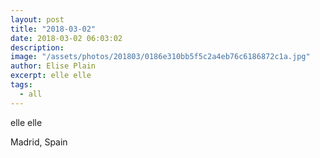 ```yaml
---
layout: post
title: "2018-03-02"
date: 2018-03-02 06:03:02
description: 
image: "/assets/photos/201803/0186e310bb5f5c2a4eb76c6186872c1a.jpg"
author: Elise Plain
excerpt: elle elle
tags: 
  - all
---
```


elle elle
<p></p>
Madrid, Spain